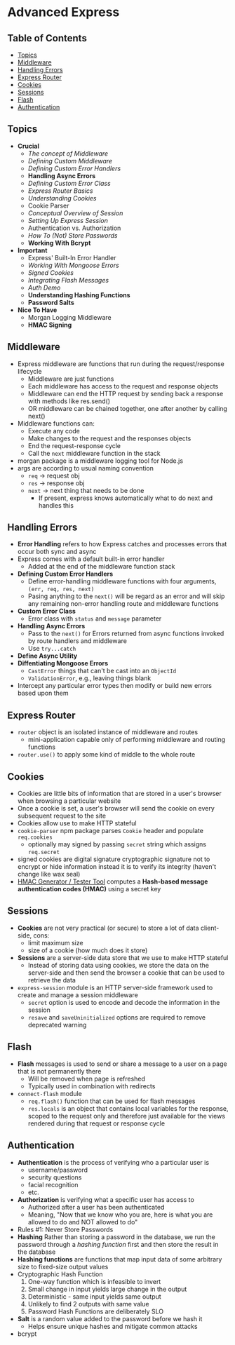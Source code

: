 # Advanced Express

## Table of Contents <!-- omit in toc -->

- [Topics](#topics)
- [Middleware](#middleware)
- [Handling Errors](#handling-errors)
- [Express Router](#express-router)
- [Cookies](#cookies)
- [Sessions](#sessions)
- [Flash](#flash)
- [Authentication](#authentication)


## Topics

- **Crucial**
  - _The concept of Middleware_
  - _Defining Custom Middleware_
  - _Defining Custom Error Handlers_
  - **Handling Async Errors**
  - _Defining Custom Error Class_
  - _Express Router Basics_
  - _Understanding Cookies_
  - Cookie Parser
  - _Conceptual Overview of Session_
  - _Setting Up Express Session_
  - Authentication vs. Authorization
  - _How To (Not) Store Passwords_
  - **Working With Bcrypt**
- **Important**
  - Express' Built-In Error Handler
  - _Working With Mongoose Errors_
  - _Signed Cookies_
  - _Integrating Flash Messages_
  - _Auth Demo_
  - **Understanding Hashing Functions**
  - **Password Salts**
- **Nice To Have**
  - Morgan Logging Middleware
  - **HMAC Signing**


## Middleware

- Express middleware are functions that run during the request/response lifecycle
  - Middleware are just functions
  - Each middleware has access to the request and response objects
  - Middleware can end the HTTP request by sending back a response with methods like res.send()
  - OR middleware can be chained together, one after another by calling next()
- Middleware functions can:
  - Execute any code
  - Make changes to the request and the responses objects
  - End the request-response cycle
  - Call the `next` middleware function in the stack
- morgan package is a middleware logging tool for Node.js
- args are according to usual naming convention
  - `req` -> request obj
  - `res` -> response obj
  - `next` -> next thing that needs to be done
    - If present, express knows automatically what to do next and handles this


## Handling Errors

- **Error Handling** refers to how Express catches and processes errors that occur both sync and async
- Express comes with a default built-in error handler
  - Added at the end of the middleware function stack
- **Defining Custom Error Handlers**
  - Define error-handling middleware functions with four arguments, `(err, req, res, next)`
  - Pasing anything to the `next()` will be regard as an error and will skip any remaining non-error handling route and middleware functions
- **Custom Error Class**
  - Error class with `status` and `message` parameter
- **Handling Async Errors**
  - Pass to the `next()` for Errors returned from async functions invoked by route handlers and middleware
  - Use `try...catch`
- **Define Async Utility**
- **Diffentiating Mongoose Errors**
  - `CastError` things that can't be cast into an `ObjectId`
  - `ValidationError`, e.g., leaving things blank
- Intercept any particular error types then modify or build new errors based upon them


## Express Router

- `router` object is an isolated instance of middleware and routes
  - mini-application capable only of performing middleware and routing functions
- `router.use()` to apply some kind of middle to the whole route


## Cookies

- Cookies are little bits of information that are stored in a user's browser when browsing a particular website
- Once a cookie is set, a user's browser will send the cookie on every subsequent request to the site
- Cookies allow use to make HTTP stateful
- `cookie-parser` npm package parses `Cookie` header and populate `req.cookies`
  - optionally may signed by passing `secret` string  which assigns `req.secret`
- signed cookies are digital signature cryptographic signature not to encrypt or hide information instead it is to verify its integrity (haven't change like wax seal)
- [HMAC Generator / Tester Tool](https://www.freeformatter.com/hmac-generator.html) computes a **Hash-based message authentication codes (HMAC)** using a secret key


## Sessions

- **Cookies** are not very practical (or secure) to store a lot of data client-side, cons:
  - limit maximum size
  - size of a cookie (how much does it store)
- **Sessions** are a server-side data store that we use to make HTTP stateful
  - Instead of storing data using cookies, we store the data on the server-side and then send the browser a cookie that can be used to retrieve the data
- `express-session` module is an HTTP server-side framework used to create and manage a session middleware
  - `secret` option is used to encode and decode the information in the session
  - `resave` and `saveUninitialized` options are required to remove deprecated warning


## Flash

- **Flash** messages is used to send or share a message to a user on a page that is not permanently there
  - Will be removed when page is refreshed 
  - Typically used in combination with redirects
- `connect-flash` module
  - `req.flash()` function that can be used for flash messages
  - `res.locals` is an object that contains local variables for the response, scoped to the request only and therefore just available for the views rendered during that request or response cycle


## Authentication

- **Authentication** is the process of verifying who a particular user is
  - username/password
  - security questions
  - facial recognition
  - etc.
- **Authorization** is verifying what a specific user has access to
  - Authorized after a user has been authenticated
  - Meaning, "Now that we know who you are, here is what you are allowed to do and NOT allowed to do"
- Rules #1: Never Store Passwords
- **Hashing** Rather than storing a password in the database, we run the password through a _hashing function_ first and then store the result in the database
- **Hashing functions** are functions that map input data of some arbitrary size to fixed-size output values
- Cryptographic Hash Function
  1. One-way function which is infeasible to invert
  2. Small change in input yields large change in the output
  3. Deterministic - same input yields same output
  4. Unlikely to find 2 outputs with same value
  5. Password Hash Functions are deliberately SLO
- **Salt** is a random value added to the password before we hash it
  - Helps ensure unique hashes and mitigate common attacks
- bcrypt
